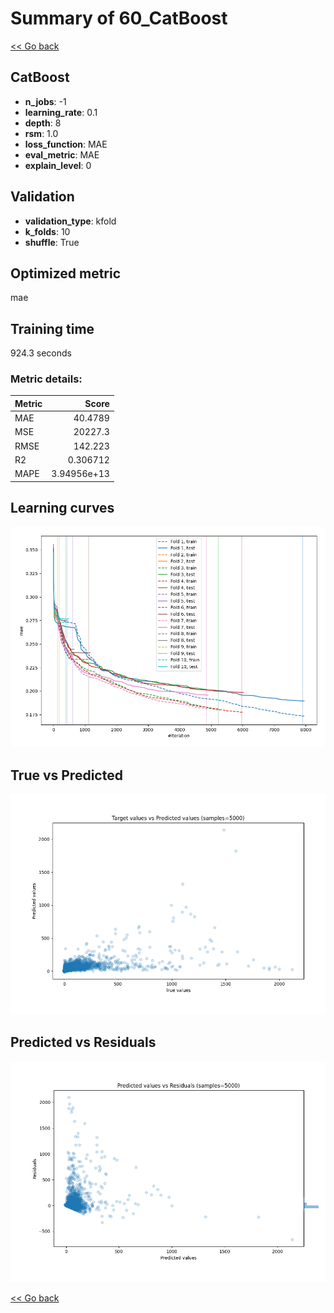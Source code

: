 # Summary of 60_CatBoost

[<< Go back](../README.md)


## CatBoost
- **n_jobs**: -1
- **learning_rate**: 0.1
- **depth**: 8
- **rsm**: 1.0
- **loss_function**: MAE
- **eval_metric**: MAE
- **explain_level**: 0

## Validation
 - **validation_type**: kfold
 - **k_folds**: 10
 - **shuffle**: True

## Optimized metric
mae

## Training time

924.3 seconds

### Metric details:
| Metric   |           Score |
|:---------|----------------:|
| MAE      |    40.4789      |
| MSE      | 20227.3         |
| RMSE     |   142.223       |
| R2       |     0.306712    |
| MAPE     |     3.94956e+13 |



## Learning curves
![Learning curves](learning_curves.png)
## True vs Predicted

![True vs Predicted](true_vs_predicted.png)


## Predicted vs Residuals

![Predicted vs Residuals](predicted_vs_residuals.png)



[<< Go back](../README.md)
